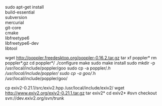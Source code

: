 sudo apt-get install \
  build-essential \
  subversion \
  mercurial \
  git-core \
  cmake \
  libfreetype6 \
  libfreetype6-dev \
  libtool


wget http://poppler.freedesktop.org/poppler-0.16.2.tar.gz
tar xf poppler*
rm poppler*.gz
cd poppler*/
./configure
make
sudo make install
sudo mkdir -p /usr/local/include/poppler/goo
sudo cp -a poppler/*.h /usr/local/include/poppler/
sudo cp -a goo/*.h /usr/local/include/poppler/goo/

cp exiv2-0.21.1/src/exiv2.hpp /usr/local/include/exiv2/
wget http://www.exiv2.org/exiv2-0.21.1.tar.gz
tar exiv2*
cd exiv2*
#svn checkout svn://dev.exiv2.org/svn/trunk


